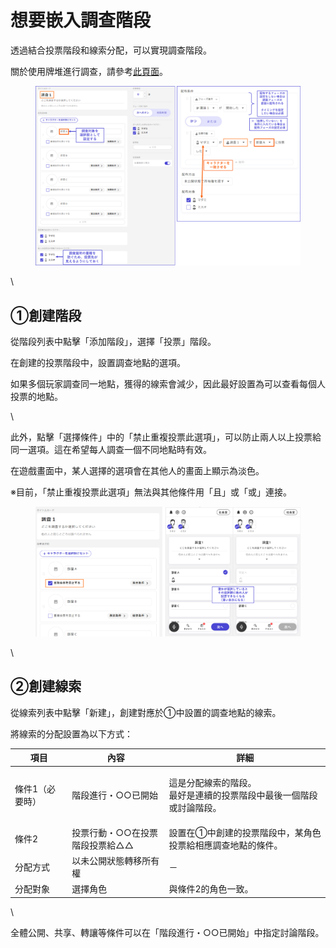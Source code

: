 # 想要嵌入調查階段

透過結合投票階段和線索分配，可以實現調查階段。

關於使用牌堆進行調查，請參考[此頁面](../basic-features/decks.md)。

<figure><img src="../.gitbook/assets/image (4) (1).png" alt=""><figcaption></figcaption></figure>

\

## ①創建階段

從階段列表中點擊「添加階段」，選擇「投票」階段。

在創建的投票階段中，設置調查地點的選項。

如果多個玩家調查同一地點，獲得的線索會減少，因此最好設置為可以查看每個人投票的地點。

\

此外，點擊「選擇條件」中的「禁止重複投票此選項」，可以防止兩人以上投票給同一選項。這在希望每人調查一個不同地點時有效。

在遊戲畫面中，某人選擇的選項會在其他人的畫面上顯示為淡色。

※目前，「禁止重複投票此選項」無法與其他條件用「且」或「或」連接。

<figure><img src="../.gitbook/assets/image (126).png" alt=""><figcaption></figcaption></figure>

\

## ②創建線索

從線索列表中點擊「新建」，創建對應於①中設置的調查地點的線索。

將線索的分配設置為以下方式：

| 項目         | 內容                     | 詳細                                                               |
| ---------- | ---------------------- | ---------------------------------------------------------------- |
| 條件1（必要時） | 階段進行・○○已開始         | <p>這是分配線索的階段。<br>最好是連續的投票階段中最後一個階段或討論階段。</p> |
| 條件2        | 投票行動・○○在投票階段投票給△△ | 設置在①中創建的投票階段中，某角色投票給相應調查地點的條件。              |
| 分配方式　　     | 以未公開狀態轉移所有權           | －                                                                |
| 分配對象       | 選擇角色              | 與條件2的角色一致。                                               |

\

全體公開、共享、轉讓等條件可以在「階段進行・○○已開始」中指定討論階段。
